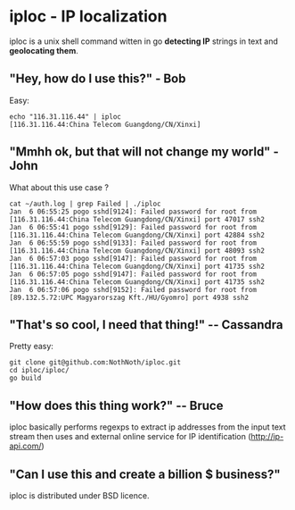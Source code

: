 # iploc - IP localization

iploc is a unix shell command witten in go __detecting IP__ strings in text and __geolocating them__.

## "Hey, how do I use this?" - Bob

Easy:

    echo "116.31.116.44" | iploc
    [116.31.116.44:China Telecom Guangdong/CN/Xinxi]


## "Mmhh ok, but that will not change my world" - John

What about this use case ?

    cat ~/auth.log | grep Failed | ./iploc
	Jan  6 06:55:25 pogo sshd[9124]: Failed password for root from [116.31.116.44:China Telecom Guangdong/CN/Xinxi] port 47017 ssh2
	Jan  6 06:55:41 pogo sshd[9129]: Failed password for root from [116.31.116.44:China Telecom Guangdong/CN/Xinxi] port 42884 ssh2
	Jan  6 06:55:59 pogo sshd[9133]: Failed password for root from [116.31.116.44:China Telecom Guangdong/CN/Xinxi] port 48093 ssh2
	Jan  6 06:57:03 pogo sshd[9147]: Failed password for root from [116.31.116.44:China Telecom Guangdong/CN/Xinxi] port 41735 ssh2
	Jan  6 06:57:05 pogo sshd[9147]: Failed password for root from [116.31.116.44:China Telecom Guangdong/CN/Xinxi] port 41735 ssh2
	Jan  6 06:57:06 pogo sshd[9152]: Failed password for root from [89.132.5.72:UPC Magyarorszag Kft./HU/Gyomro] port 4938 ssh2

## "That's so cool, I need that thing!" -- Cassandra

Pretty easy:

    git clone git@github.com:NothNoth/iploc.git
    cd iploc/iploc/
    go build

## "How does this thing work?" -- Bruce

iploc basically performs regexps to extract ip addresses from the input text stream then uses and external online service for IP identification (http://ip-api.com/)

## "Can I use this and create a billion $ business?"

iploc is distributed under BSD licence.